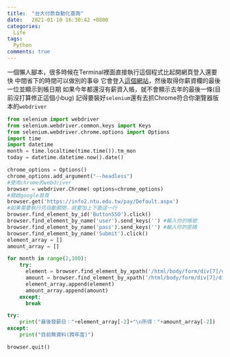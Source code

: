 ```yaml
---
title:  "台大付款自動化查詢"
date:   2021-01-10 16:30:42 +0800
categories: 
  Life
tags:
  Python
comments: true
---
```


一個懶人腳本，很多時候在Terminal裡面直接執行這個程式比起開網頁登入還要快
中間省下的時間可以做別的事😆
它會登入[這個網站](https://mis.cc.ntu.edu.tw/pay/Default.aspx)，然後取得你薪資欄的最後一位並顯示到帳日期
如果今年都還沒有薪資入帳，就不會顯示去年的最後一條(目前沒打算修正這個小bug)
記得要裝好`selenium`還有去抓Chrome符合你瀏覽器版本的`webdriver`


```python
from selenium import webdriver
from selenium.webdriver.common.keys import Keys
from selenium.webdriver.chrome.options import Options
import time
import datetime
month = time.localtime(time.time()).tm_mon
today = datetime.datetime.now().date()

chrome_options = Options()  
chrome_options.add_argument("--headless")  
#使用chrome的webdriver
browser = webdriver.Chrome( options=chrome_options)
#開啟google首頁
browser.get('https://info2.ntu.edu.tw/pay/Default.aspx')
#如果需要執行完自動關閉，就要加上下面這一行
browser.find_element_by_id('ButtonSSO').click()
browser.find_element_by_name('user').send_keys('') #輸入你的帳號
browser.find_element_by_name('pass').send_keys('') #輸入你的密碼
browser.find_element_by_name('Submit').click()
element_array = []
amount_array = []

for month in range(2,100):
    try:
      element = browser.find_element_by_xpath('/html/body/form/div[7]/div/div/table/tbody/tr[%d]/td[2]' %(month)).text
      amount = browser.find_element_by_xpath('/html/body/form/div[7]/div/div/table/tbody/tr[%d]/td[4]' %(month)).text
      element_array.append(element)
      amount_array.append(amount)
    except:
      break

try:
    print("最後發薪日："+element_array[-2]+"\n所得："+amount_array[-2])
except:
    print("目前無資料(跨年度)")

browser.quit()

```

